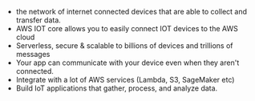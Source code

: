 - the network of internet connected devices that are able to collect and transfer data.
- AWS IOT core allows you to easily connect IOT devices to the AWS cloud 
- Serverless, secure  & scalable to billions of devices and trillions of messages
- Your app can communicate with your device  even when they aren't connected.
- Integrate with a lot of AWS services (Lambda, S3, SageMaker etc)
- Build IoT applications that gather, process, and analyze data.
